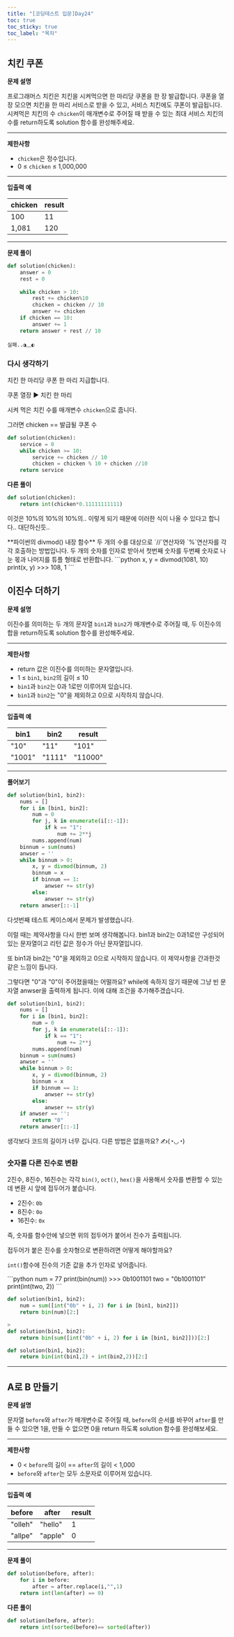 ```yaml
---
title: "[코딩테스트 입문]Day24"
toc: true
toc_sticky: true
toc_label: "목차"
---
```


## 치킨 쿠폰

**문제 설명**

프로그래머스 치킨은 치킨을 시켜먹으면 한 마리당 쿠폰을 한 장 발급합니다. 쿠폰을 열 장 모으면 치킨을 한 마리 서비스로 받을 수 있고, 서비스 치킨에도 쿠폰이 발급됩니다. 시켜먹은 치킨의 수 `chicken`이 매개변수로 주어질 때 받을 수 있는 최대 서비스 치킨의 수를 return하도록 solution 함수를 완성해주세요.

------

**제한사항**

- `chicken`은 정수입니다.
- 0 ≤ `chicken` ≤ 1,000,000

------

**입출력 예**

| chicken | result |
| ------- | ------ |
| 100     | 11     |
| 1,081   | 120    |

---

**문제 풀이**

```python
def solution(chicken):
    answer = 0
    rest = 0
    
    while chicken > 10:
        rest += chicken%10
        chicken = chicken // 10
        answer += chicken
    if chicken == 10:
        answer += 1
    return answer + rest // 10
```

`실패..◑﹏◐`

### 다시 생각하기

치킨 한 마리당 쿠폰 한 마리 지급합니다.

쿠폰 열장 ▶ 치킨 한 마리

시켜 먹은 치킨 수를 매개변수 `chicken`으로 줍니다.

그러면 chicken == 발급될 쿠폰 수 

```python
def solution(chicken):
    service = 0
    while chicken >= 10:
        service += chicken // 10
        chicken = chicken % 10 + chicken //10
    return service
```

**다른 풀이**

```python
def solution(chicken):
    return int(chicken*0.11111111111)
```

이것은 10%의 10%의 10%의.. 이렇게 되기 때문에 이러한 식이 나올 수 있다고 합니다.. 대단하신듯..

<div class = "notice", markdown="1" >
**파이썬의 divmod() 내장 함수**
    두 개의 수를 대상으로 `//`연산자와 `%`연산자를 각각 호출하는 방법입니다.
    두 개의 숫자를 인자로 받아서 첫번째 숫자를 두번째 숫자로 나눈 몫과 나머지를 튜플 형태로 반환합니다.
    ```python
    x, y = divmod(1081, 10)
    print(x, y)
    >>> 108, 1
    ```
</div>

## 이진수 더하기

**문제 설명**

이진수를 의미하는 두 개의 문자열 `bin1`과 `bin2`가 매개변수로 주어질 때, 두 이진수의 합을 return하도록 solution 함수를 완성해주세요.

------

**제한사항**

- return 값은 이진수를 의미하는 문자열입니다.
- 1 ≤ `bin1`, `bin2`의 길이 ≤ 10
- `bin1`과 `bin2`는 0과 1로만 이루어져 있습니다.
- `bin1`과 `bin2`는 "0"을 제외하고 0으로 시작하지 않습니다.

------

**입출력 예**

| bin1   | bin2   | result  |
| ------ | ------ | ------- |
| "10"   | "11"   | "101"   |
| "1001" | "1111" | "11000" |

---

**풀어보기**

```python
def solution(bin1, bin2):
    nums = []
    for i in [bin1, bin2]:
        num = 0
        for j, k in enumerate(i[::-1]):
            if k == "1":
                num += 2**j
        nums.append(num)
    binnum = sum(nums)
    anwser = ''
    while binnum > 0:
        x, y = divmod(binnum, 2)
        binnum = x
        if binnum == 1:
            anwser += str(y)
        else:
            anwser += str(y)
    return anwser[::-1]    
```

다섯번째 테스트 케이스에서 문제가 발생했습니다.

이럴 때는 제약사항을 다시 한번 보며 생각해봅니다. bin1과 bin2는 0과1로만 구성되어있는 문자열이고 리턴 값은 정수가 아닌 문자열입니다.

또 bin1과 bin2는 "0"을 제외하고 0으로 시작하지 않습니다. 이 제약사항을 간과한것 같은 느낌이 듭니다.

그렇다면 "0"과 "0"이 주어졌을때는 어떨까요? while에 속하지 않기 때문에 그냥 빈 문자열 anwser을 출력하게 됩니다. 이에 대해 조건을 추가해주겠습니다.

```python
def solution(bin1, bin2):
    nums = []
    for i in [bin1, bin2]:
        num = 0
        for j, k in enumerate(i[::-1]):
            if k == "1":
                num += 2**j
        nums.append(num)
    binnum = sum(nums)
    anwser = ''
    while binnum > 0:
        x, y = divmod(binnum, 2)
        binnum = x
        if binnum == 1:
            anwser += str(y)
        else:
            anwser += str(y)
    if anwser == '':
        return "0"
    return anwser[::-1]    
```

생각보다 코드의 길이가 너무 깁니다. 다른 방법은 없을까요? ✍(◔◡◔)

### 숫자를 다른 진수로 변환

2진수, 8진수, 16진수는 각각  `bin()`, `oct()`, `hex()`을 사용해서 숫자를 변환할 수 있는데 변환 시 앞에 접두어가 붙습니다.

- 2진수: `0b`
- 8진수: `0o`
- 16진수: `0x`

즉, 숫자를 함수안에 넣으면 위의 접두어가 붙어서 진수가 출력됩니다.

접두어가 붙은 진수를 숫자형으로 변환하려면 어떻게 해야할까요?

`int()`함수에 진수의 기준 값을 추가 인자로 넣어줍니다.

<div class="notice" markdown="1">
    ```python
    num = 77
    print(bin(num))
    >>> 0b1001101
    two = "0b1001101"
    print(int(two, 2))
    ```
</div>

```python
def solution(bin1, bin2):
    num = sum([int("0b" + i, 2) for i in [bin1, bin2]])
    return bin(num)[2:]

>
def solution(bin1, bin2):
    return bin(sum([int("0b" + i, 2) for i in [bin1, bin2]]))[2:]
```

```python
def solution(bin1, bin2):
    return bin(int(bin1,2) + int(bin2,2))[2:]
```

---

## A로 B 만들기

**문제 설명**

문자열 `before`와 `after`가 매개변수로 주어질 때, `before`의 순서를 바꾸어 `after`를 만들 수 있으면 1을, 만들 수 없으면 0을 return 하도록 solution 함수를 완성해보세요.

------

**제한사항**

- 0 < `before`의 길이 == `after`의 길이 < 1,000
- `before`와 `after`는 모두 소문자로 이루어져 있습니다.

------

**입출력 예**

| before  | after   | result |
| ------- | ------- | ------ |
| "olleh" | "hello" | 1      |
| "allpe" | "apple" | 0      |

---

**문제 풀이**

```python
def solution(before, after):
    for i in before:
        after = after.replace(i,"",1)
    return int(len(after) == 0)
```

**다른 풀이**

```python
def solution(before, after):
    return int(sorted(before)== sorted(after))
```

